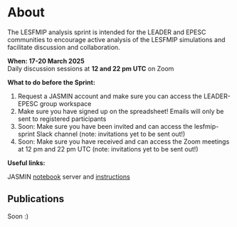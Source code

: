 # About 

The LESFMIP analysis sprint is intended for the LEADER and EPESC communities to encourage active analysis of the LESFMIP simulations and facilitate discussion and collaboration. 

**When: 17-20 March 2025**<br />
Daily discussion sessions at **12 and 22 pm UTC** on Zoom

**What to do before the Sprint:**

1. Request a JASMIN account and make sure you can access the LEADER-EPESC group workspace
2. Make sure you have signed up on the spreadsheet! Emails will only be sent to registered participants
3. Soon: Make sure you have been invited and can access the lesfmip-sprint Slack channel (note: invitations yet to be sent out!)
4. Soon: Make sure you have received and can access the Zoom meetings at 12 pm and 22 pm UTC (note: invitations yet to be sent out!)

**Useful links:**

JASMIN [notebook](https://notebooks.jasmin.ac.uk) server and [instructions](https://help.jasmin.ac.uk/docs/interactive-computing/jasmin-notebooks-service/) 


## Publications

Soon :)

